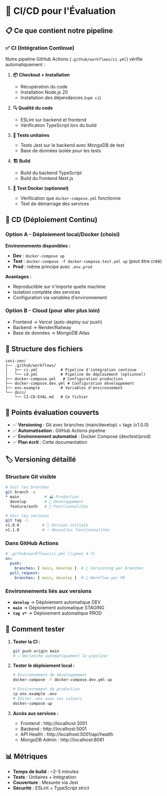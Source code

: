 # 🔄 CI/CD pour l'Évaluation

## 📋 Ce que contient notre pipeline

### ✅ CI (Intégration Continue)

Notre pipeline GitHub Actions (`.github/workflows/ci.yml`) vérifie automatiquement :

1. **📦 Checkout + Installation**
   - Récupération du code
   - Installation Node.js 20
   - Installation des dépendances (`npm ci`)

2. **🔍 Qualité du code**
   - ESLint sur backend et frontend
   - Vérification TypeScript lors du build

3. **🧪 Tests unitaires**
   - Tests Jest sur le backend avec MongoDB de test
   - Base de données isolée pour les tests

4. **🏗️ Build**
   - Build du backend TypeScript
   - Build du frontend Next.js

5. **🐳 Test Docker (optionnel)**
   - Vérification que `docker-compose.yml` fonctionne
   - Test de démarrage des services

## 🚀 CD (Déploiement Continu)

### Option A - Déploiement local/Docker (choisi)

**Environnements disponibles :**

- **Dev** : `docker-compose up`
- **Test** : `docker-compose -f docker-compose.test.yml up` (peut être créé)
- **Prod** : même principe avec `.env.prod`

**Avantages :**
- Reproductible sur n'importe quelle machine
- Isolation complète des services
- Configuration via variables d'environnement

### Option B - Cloud (pour aller plus loin)

- Frontend → Vercel (auto-deploy sur push)
- Backend → Render/Railway 
- Base de données → MongoDB Atlas

## 📁 Structure des fichiers

```
cesi-zen/
├── .github/workflows/
│   ├── ci.yml          # Pipeline d'intégration continue
│   └── cd.yml          # Pipeline de déploiement (optionnel)
├── docker-compose.yml   # Configuration production
├── docker-compose.dev.yml # Configuration développement
├── env.example         # Variables d'environnement
└── docs/
    └── CI-CD-EVAL.md   # Ce fichier
```

## 🎯 Points évaluation couverts

- ✅ **Versioning** : Git avec branches (main/develop) + tags (v1.0.0)
- ✅ **Automatisation** : GitHub Actions pipeline
- ✅ **Environnement automatisé** : Docker Compose (dev/test/prod)
- ✅ **Plan écrit** : Cette documentation

## 🏷️ Versioning détaillé

### Structure Git visible
```bash
# Voir les branches
git branch -a
* main           # 🏭 Production
  develop        # 🔧 Développement
  feature/auth   # 🚀 Fonctionnalités

# Voir les versions
git tag -l
v1.0.0          # 🎯 Version initiale
v1.1.0          # ✨ Nouvelles fonctionnalités
```

### Dans GitHub Actions
```yaml
# .github/workflows/ci.yml (lignes 4-7)
on:
  push:
    branches: [ main, develop ]  # 🌿 Versioning par branches
  pull_request:
    branches: [ main, develop ]  # 🔄 Workflow par PR
```

### Environnements liés aux versions
- **`develop`** → Déploiement automatique DEV
- **`main`** → Déploiement automatique STAGING  
- **`tag v*`** → Déploiement automatique PROD

## 🔧 Comment tester

1. **Tester la CI :**
   ```bash
   git push origin main
   # → Déclenche automatiquement le pipeline
   ```

2. **Tester le déploiement local :**
   ```bash
   # Environnement de développement
   docker-compose -f docker-compose.dev.yml up

   # Environnement de production
   cp env.example .env
   # Éditer .env avec vos valeurs
   docker-compose up
   ```

3. **Accès aux services :**
   - Frontend : http://localhost:3001
   - Backend : http://localhost:5001
   - API Health : http://localhost:5001/api/health
   - MongoDB Admin : http://localhost:8081

## 📊 Métriques

- **Temps de build** : ~2-3 minutes
- **Tests** : Unitaires + Intégration
- **Couverture** : Mesurée via Jest
- **Sécurité** : ESLint + TypeScript strict
